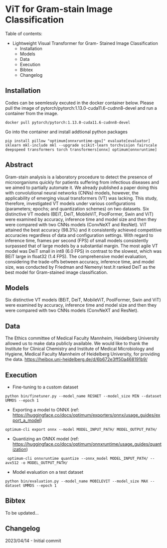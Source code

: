 # ViT for Gram-stain Image Classification

Table of contents:
- Lightweight Visual Transformer for  Gram- Stained Image Classification
	- Installation
	- Models
	- Data
	- Execution
	- Bibtex
	- Changelog

## Installation
Codes can be seemlessly excuted in the docker container below.
Please pull the image of pytorch/pytorch:1.13.0-cuda11.6-cudnn8-devel and run a container from the image.
```
docker pull pytorch/pytorch:1.13.0-cuda11.6-cudnn8-devel 
```

Go into the container and install addtional python packages
```
pip install pillow "optimum[onnxruntime-gpu]" evaluate[evaluator] sklearn mkl-include mkl --upgrade scikit-learn torchvision fairscale deepspeed transformers torch transformers[onnx] optimum[onnxruntime]
```

## Abstract
Gram-stain analysis is a laboratory procedure to detect the presence of microorganisms quickly for patients suffering from infectious diseases and we aimed to partially automate it. We already published a paper doing this with convolutional neural networks (CNNs) models, however, the applicability of emerging visual transformers (VT) was lacking. This study, therefore, investigated VT models under various configurations (parameters; epochs; and quantization schemes) on two datasets. Six distinctive VT models (BEiT, DeiT, MobileViT, PoolFormer, Swin and ViT) were examined by accuracy, inference time and model size and then they were compared with two CNNs models (ConvNeXT and ResNet). ViT attained the best accuracy (98.3%) and it consistently achieved competitive accuracies regardless of data and configuration settings. With regard to inference time, frames per second (FPS) of small models consistently surpassed that of large models by a substantial margin. The most agile VT model was DeiT small in int8 (6.0 FPS) in contrast to the slowest, which was BEiT large in float32 (1.4 FPS). The comprehensive model evaluation, considering the trade-offs between accuracy, inference time, and model size, was conducted by Friedman and Nemenyi test.It ranked DeiT as the  best model for Gram-stained image classification. 

## Models
Six distinctive VT models (BEiT, DeiT, MobileViT, PoolFormer, Swin and ViT) were examined by accuracy, inference time and model size and then they were compared with two CNNs models (ConvNeXT and ResNet).

## Data
The Ethics committee of Medical Faculty Mannheim, Heidelberg University allowed us to make data publicly available. We would like to thank the Institute for Clinical Chemistry and Institute of Medical Microbiology and Hygiene, Medical Faculty Mannheim of Heidelberg University, for providing the data. https://heibox.uni-heidelberg.de/d/6b672e3ff50a468191b9/

## Execution
- Fine-tuning to a custom dataset
```
python bin/finetuner.py --model_name RESNET --model_size MIN --dataset UMMDS --epoch 1
```
- Exporting a model to ONNX (ref: https://huggingface.co/docs/optimum/exporters/onnx/usage_guides/export_a_model)
```
optimum-cli export onnx --model MODEL_INPUT_PATH/ MODEL_OUTPUT_PATH/
```
- Quantizing an ONNX model (ref: https://huggingface.co/docs/optimum/onnxruntime/usage_guides/quantization)
```
 optimum-cli onnxruntime quantize --onnx_model MODEL_INPUT_PATH/ --avx512 -o MODEL_OUTPUT_PATH/
```
- Model evaluation on a test dataset
```
python bin/evaluation.py --model_name MOBILEVIT --model_size MAX --dataset UMMDS --epoch 1
```
## Bibtex
To be updated...

## Changelog
2023/04/14 - Initial commit
